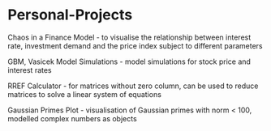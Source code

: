 # Personal-Projects

Chaos in a Finance Model - to visualise the relationship between interest rate, investment demand and the price index subject to different parameters

GBM, Vasicek Model Simulations - model simulations for stock price and interest rates

RREF Calculator - for matrices without zero column, can be used to reduce matrices to solve a linear system of equations

Gaussian Primes Plot - visualisation of Gaussian primes with norm < 100, modelled complex numbers as objects
